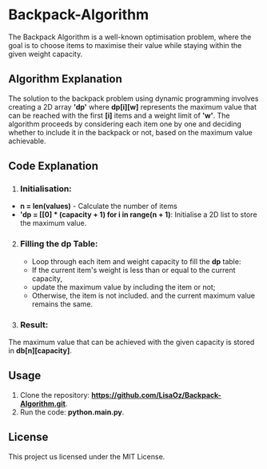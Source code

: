 # Backpack-Algorithm

The Backpack Algorithm is a well-known optimisation problem, where the goal is to choose items to maximise their value  while staying within the given weight capacity.

## Algorithm Explanation

The solution to the backpack problem using dynamic programming involves creating a 2D array **'dp'** where **dp[i][w]** represents the maximum value that can be reached with the first **[i]** items and a weight limit of **'w'**.
The algorithm proceeds by considering each item one by one and deciding whether to include it in the backpack or not, based on the maximum value achievable.

## Code Explanation

1. ### Initialisation:
  - **n = len(values)** - Calculate the number of items
  - **'dp = [[0] * (capacity + 1) for i in range(n + 1)**: Initialise a 2D list to store the maximum value.

2. ### Filling the dp Table:
   
   - Loop through each item and weight capacity to fill the **dp** table:     
   - If the current item's weight is less than or equal to the current capacity,
   - update the maximum value by including the item or not;
   - Otherwise, the item is not included. and the current maximum value remains the same.

3. ### Result:
   
The maximum value that can be achieved with the given capacity is stored in **db[n][capacity]**.

## Usage

1. Clone the repository: **https://github.com/LisaOz/Backpack-Algorithm.git**.
2. Run the code: **python.main.py**.

## License
This project us licensed under the MIT License.
   
